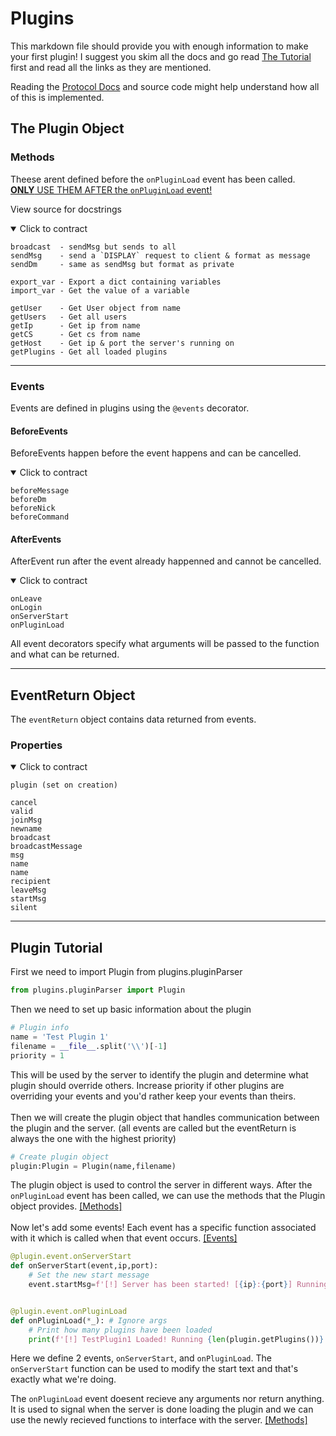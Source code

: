 
# Plugins

This markdown file should provide you with enough information to make your first plugin! I suggest you skim all the docs and go read [The Tutorial](#plugin-tutorial) first and read all the links as they are mentioned.

Reading the [Protocol Docs](PROTOCOL.md#protocol) and source code might help understand how all of this is implemented.

## The Plugin Object

### Methods

Theese arent defined before the `onPluginLoad` event has been called.
<br><u>**ONLY** USE THEM AFTER the `onPluginLoad` event!</u>

View source for docstrings

<details open>
<summary>Click to contract</summary>

    broadcast  - sendMsg but sends to all
    sendMsg    - send a `DISPLAY` request to client & format as message
    sendDm     - same as sendMsg but format as private

    export_var - Export a dict containing variables
    import_var - Get the value of a variable

    getUser    - Get User object from name
    getUsers   - Get all users
    getIp      - Get ip from name
    getCS      - Get cs from name
    getHost    - Get ip & port the server's running on
    getPlugins - Get all loaded plugins
</details>

---

### Events

Events are defined in plugins using the `@events` decorator.

#### BeforeEvents

BeforeEvents happen before the event happens and can be cancelled.

<details open>
<summary>Click to contract</summary>

    beforeMessage
    beforeDm
    beforeNick
    beforeCommand
</details>

#### AfterEvents

AfterEvent run after the event already happenned and cannot be cancelled.

<details open>
<summary>Click to contract</summary>

    onLeave
    onLogin
    onServerStart
    onPluginLoad
</details>

All event decorators specify what arguments will be passed to the function and what can be returned.

---

## EventReturn Object

The `eventReturn` object contains data returned from events.

### Properties

<details open>
<summary>Click to contract</summary>

    plugin (set on creation)

    cancel
    valid
    joinMsg
    newname
    broadcast
    broadcastMessage
    msg
    name
    name
    recipient
    leaveMsg
    startMsg
    silent
</details>

---

## Plugin Tutorial

First we need to import Plugin from plugins.pluginParser

```python
from plugins.pluginParser import Plugin
```

Then we need to set up basic information about the plugin

```python
# Plugin info
name = 'Test Plugin 1'
filename = __file__.split('\\')[-1]
priority = 1
```

This will be used by the server to identify the plugin and determine what plugin should override others. Increase priority if other plugins are overriding your events and you'd rather keep your events than theirs.
<br><br>
Then we will create the plugin object that handles communication between the plugin and the server. (all events are called but the eventReturn is always the one with the highest priority)

```python
# Create plugin object
plugin:Plugin = Plugin(name,filename)
```

The plugin object is used to control the server in different ways. After the `onPluginLoad` event has been called, we can use the methods that the Plugin object provides. [[Methods]](#methods)
<br><br>
Now let's add some events! Each event has a specific function associated with it which is called when that event occurs. [[Events]](#events)

```python
@plugin.event.onServerStart
def onServerStart(event,ip,port):
    # Set the new start message
    event.startMsg=f'[!] Server has been started! [{ip}:{port}] Running TestPlugin1'


@plugin.event.onPluginLoad
def onPluginLoad(*_): # Ignore args
    # Print how many plugins have been loaded
    print(f'[!] TestPlugin1 Loaded! Running {len(plugin.getPlugins())} plugins.')
```

Here we define 2 events, `onServerStart`, and `onPluginLoad`.
The `onServerStart` function can be used to modify the start text and that's exactly what we're doing.

The `onPluginLoad` event doesent recieve any arguments nor return anything. It is used to signal when the server is done loading the plugin and we can use the newly recieved functions to interface with the server. [[Methods]](#methods)
